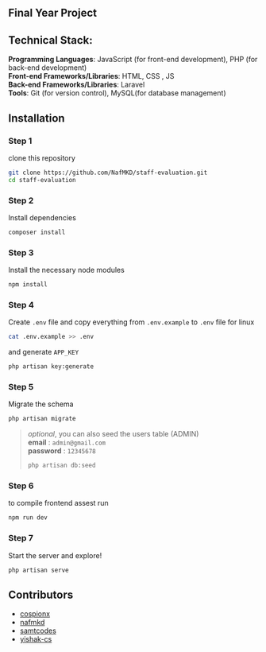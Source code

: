 ## Final Year Project
## Technical Stack:
**Programming Languages**: JavaScript (for front-end development), PHP (for back-end development)<br>
**Front-end Frameworks/Libraries**: HTML, CSS , JS<br>
**Back-end Frameworks/Libraries**: Laravel<br>
**Tools**: Git (for version control), MySQL(for database management)

## Installation
### Step 1
clone this repository
``` bash 
git clone https://github.com/NafMKD/staff-evaluation.git
cd staff-evaluation
```
### Step 2
Install dependencies
```bash
composer install 
```
### Step 3
Install the necessary node modules
```bash
npm install 
```
###  Step 4
Create ``.env`` file and copy everything from ``.env.example`` to ``.env`` file
for linux
```bash
cat .env.example >> .env
```
and generate ``APP_KEY``
```bash
php artisan key:generate
```
### Step 5
Migrate the schema
```bash
php artisan migrate
```
>_optional_, you can also seed the users table (ADMIN)<br>
**email** : `admin@gmail.com`<br>
**password** : `12345678`
>```bash
>php artisan db:seed
>```
### Step 6
to compile frontend assest run
```bash
npm run dev 
```
### Step 7
Start the server and explore!
```bash
php artisan serve
```

## Contributors
- [cospionx](https://github.com/caspionx)
- [nafmkd](https://github.com/NafMKD)
- [samtcodes](https://github.com/samtcodes)
- [yishak-cs](https://github.com/yishak-cs)
